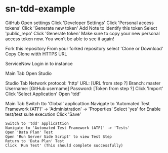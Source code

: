 # sn-tdd-example

GitHub
  Open settings
  Click 'Developer Settings'
  Click 'Personal access tokens'
  Click 'Generate new token'
  Add Note to identify this token
  Select 'public_repo'
  Click 'Generate token'
  Make sure to copy your new personal access token now. You won’t be able to see it again!
  
  Fork this repository
  From your forked repository select 'Clone or Download'
  Copy Clone witth HTTPS URL

ServiceNow
  Login in to instance
  
  Main Tab
    Open Studio

  Studio Tab
    Network protocol: 'http'
    URL: [URL from step ?]
    Branch: master
    Username: [GitHub username]
    Password: [Token from step ?]
    Click 'Import'
    Click 'Select Application'
    Open 'tdd'

  Main Tab
    Switch tto 'Global' applicattion
    Navigate to 'Automated Test Framework (ATF)' -> 'Administration' -> 'Properties'
    Select 'yes' for Enable test/test suite execution
    Click 'Save'
    
    Switch to 'tdd' applicattion
    Navigate to 'Automated Test Framework (ATF)' -> 'Tests'
    Open 'Data Plan' Test
    Open 'Run Server Side Script' to view Test Step
    Return to 'Data Plan' Test
    Click 'Run Test' (This should complete successfully)    
    

    
  
